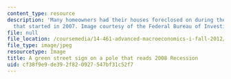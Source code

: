```yaml
---
content_type: resource
description: 'Many homeowners had their houses foreclosed on during the recession
  that started in 2007. Image courtesy of the Federal Bureau of Investigation. '
file: null
file_location: /coursemedia/14-461-advanced-macroeconomics-i-fall-2012/cf38f9e9de392f820927547bf31c52f7_14-461f12-th.jpg
file_type: image/jpeg
resourcetype: Image
title: A green street sign on a pole that reads 2008 Recession
uid: cf38f9e9-de39-2f82-0927-547bf31c52f7
---
```


